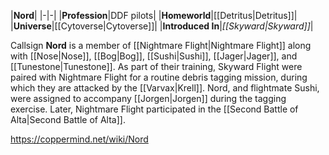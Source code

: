 |**Nord**|
|-|-|
|**Profession**|DDF pilots|
|**Homeworld**|[[Detritus\|Detritus]]|
|**Universe**|[[Cytoverse\|Cytoverse]]|
|**Introduced In**|*[[Skyward\|Skyward]]*|

Callsign **Nord** is a member of [[Nightmare Flight\|Nightmare Flight]] along with [[Nose\|Nose]], [[Bog\|Bog]], [[Sushi\|Sushi]], [[Jager\|Jager]], and [[Tunestone\|Tunestone]].
As part of their training, Skyward Flight were paired with Nightmare Flight for a routine debris tagging mission, during which they are attacked by the [[Varvax\|Krell]]. Nord, and flightmate Sushi, were assigned to accompany [[Jorgen\|Jorgen]] during the tagging exercise.
Later, Nightmare Flight participated in the [[Second Battle of Alta\|Second Battle of Alta]].



https://coppermind.net/wiki/Nord